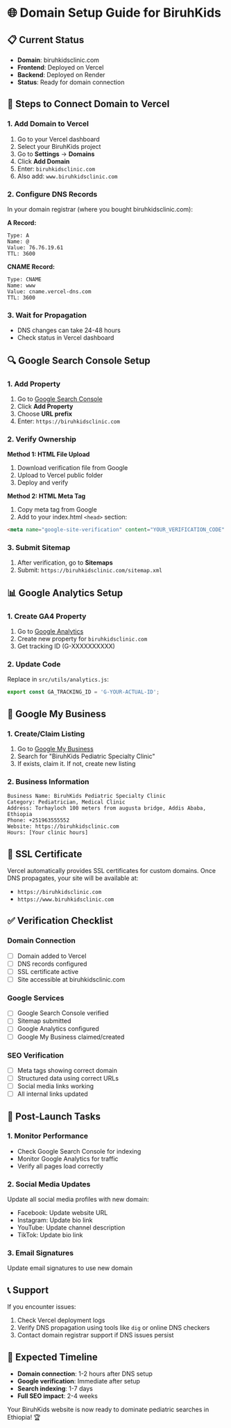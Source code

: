 # 🌐 Domain Setup Guide for BiruhKids

## 📋 Current Status
- **Domain**: biruhkidsclinic.com
- **Frontend**: Deployed on Vercel
- **Backend**: Deployed on Render
- **Status**: Ready for domain connection

## 🔧 Steps to Connect Domain to Vercel

### 1. Add Domain to Vercel
1. Go to your Vercel dashboard
2. Select your BiruhKids project
3. Go to **Settings** → **Domains**
4. Click **Add Domain**
5. Enter: `biruhkidsclinic.com`
6. Also add: `www.biruhkidsclinic.com`

### 2. Configure DNS Records
In your domain registrar (where you bought biruhkidsclinic.com):

**A Record:**
```
Type: A
Name: @
Value: 76.76.19.61
TTL: 3600
```

**CNAME Record:**
```
Type: CNAME
Name: www
Value: cname.vercel-dns.com
TTL: 3600
```

### 3. Wait for Propagation
- DNS changes can take 24-48 hours
- Check status in Vercel dashboard

## 🔍 Google Search Console Setup

### 1. Add Property
1. Go to [Google Search Console](https://search.google.com/search-console)
2. Click **Add Property**
3. Choose **URL prefix**
4. Enter: `https://biruhkidsclinic.com`

### 2. Verify Ownership
**Method 1: HTML File Upload**
1. Download verification file from Google
2. Upload to Vercel public folder
3. Deploy and verify

**Method 2: HTML Meta Tag**
1. Copy meta tag from Google
2. Add to your index.html `<head>` section:
```html
<meta name="google-site-verification" content="YOUR_VERIFICATION_CODE" />
```

### 3. Submit Sitemap
1. After verification, go to **Sitemaps**
2. Submit: `https://biruhkidsclinic.com/sitemap.xml`

## 📊 Google Analytics Setup

### 1. Create GA4 Property
1. Go to [Google Analytics](https://analytics.google.com)
2. Create new property for `biruhkidsclinic.com`
3. Get tracking ID (G-XXXXXXXXXX)

### 2. Update Code
Replace in `src/utils/analytics.js`:
```javascript
export const GA_TRACKING_ID = 'G-YOUR-ACTUAL-ID';
```

## 🏥 Google My Business

### 1. Create/Claim Listing
1. Go to [Google My Business](https://business.google.com)
2. Search for "BiruhKids Pediatric Specialty Clinic"
3. If exists, claim it. If not, create new listing

### 2. Business Information
```
Business Name: BiruhKids Pediatric Specialty Clinic
Category: Pediatrician, Medical Clinic
Address: Torhayloch 100 meters from augusta bridge, Addis Ababa, Ethiopia
Phone: +251963555552
Website: https://biruhkidsclinic.com
Hours: [Your clinic hours]
```

## 🔐 SSL Certificate
Vercel automatically provides SSL certificates for custom domains. Once DNS propagates, your site will be available at:
- `https://biruhkidsclinic.com`
- `https://www.biruhkidsclinic.com`

## ✅ Verification Checklist

### Domain Connection
- [ ] Domain added to Vercel
- [ ] DNS records configured
- [ ] SSL certificate active
- [ ] Site accessible at biruhkidsclinic.com

### Google Services
- [ ] Google Search Console verified
- [ ] Sitemap submitted
- [ ] Google Analytics configured
- [ ] Google My Business claimed/created

### SEO Verification
- [ ] Meta tags showing correct domain
- [ ] Structured data using correct URLs
- [ ] Social media links working
- [ ] All internal links updated

## 🚀 Post-Launch Tasks

### 1. Monitor Performance
- Check Google Search Console for indexing
- Monitor Google Analytics for traffic
- Verify all pages load correctly

### 2. Social Media Updates
Update all social media profiles with new domain:
- Facebook: Update website URL
- Instagram: Update bio link
- YouTube: Update channel description
- TikTok: Update bio link

### 3. Email Signatures
Update email signatures to use new domain

## 📞 Support
If you encounter issues:
1. Check Vercel deployment logs
2. Verify DNS propagation using tools like `dig` or online DNS checkers
3. Contact domain registrar support if DNS issues persist

## 🎯 Expected Timeline
- **Domain connection**: 1-2 hours after DNS setup
- **Google verification**: Immediate after setup
- **Search indexing**: 1-7 days
- **Full SEO impact**: 2-4 weeks

Your BiruhKids website is now ready to dominate pediatric searches in Ethiopia! 🏆